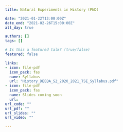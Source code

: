 ```yaml
---
title: Natural Experiments in History (PhD)

date: "2021-01-22T13:00:00Z"
date_end: "2021-02-26T15:00:00Z"
all_day: true

authors: []
tags: []

# Is this a featured talk? (true/false)
featured: false

links:
- icon: file-pdf
  icon_pack: fas
  name: Syllabus
  url: "History_DEEQA_S2_2020_2021_TSE_Syllabus.pdf"
- icon: file-pdf
  icon_pack: fas
  name: Slides coming soon
  url: 
url_code: ""
url_pdf: ""
url_slides: ""
url_video: ""

---
```

